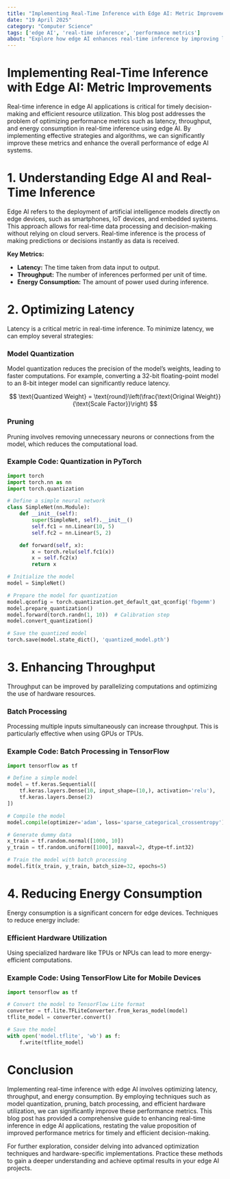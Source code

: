 ```yaml
---
title: "Implementing Real-Time Inference with Edge AI: Metric Improvements"
date: "19 April 2025"
category: "Computer Science"
tags: ['edge AI', 'real-time inference', 'performance metrics']
about: "Explore how edge AI enhances real-time inference by improving latency, throughput, and energy consumption."
---
```


# Implementing Real-Time Inference with Edge AI: Metric Improvements

Real-time inference in edge AI applications is critical for timely decision-making and efficient resource utilization. This blog post addresses the problem of optimizing performance metrics such as latency, throughput, and energy consumption in real-time inference using edge AI. By implementing effective strategies and algorithms, we can significantly improve these metrics and enhance the overall performance of edge AI systems.

# 1. Understanding Edge AI and Real-Time Inference

Edge AI refers to the deployment of artificial intelligence models directly on edge devices, such as smartphones, IoT devices, and embedded systems. This approach allows for real-time data processing and decision-making without relying on cloud servers. Real-time inference is the process of making predictions or decisions instantly as data is received.

**Key Metrics:**
- **Latency:** The time taken from data input to output.
- **Throughput:** The number of inferences performed per unit of time.
- **Energy Consumption:** The amount of power used during inference.

# 2. Optimizing Latency

Latency is a critical metric in real-time inference. To minimize latency, we can employ several strategies:

### Model Quantization

Model quantization reduces the precision of the model’s weights, leading to faster computations. For example, converting a 32-bit floating-point model to an 8-bit integer model can significantly reduce latency.

$$ \text{Quantized Weight} = \text{round}\left(\frac{\text{Original Weight}}{\text{Scale Factor}}\right) $$

### Pruning

Pruning involves removing unnecessary neurons or connections from the model, which reduces the computational load.

### Example Code: Quantization in PyTorch

```python
import torch
import torch.nn as nn
import torch.quantization

# Define a simple neural network
class SimpleNet(nn.Module):
    def __init__(self):
        super(SimpleNet, self).__init__()
        self.fc1 = nn.Linear(10, 5)
        self.fc2 = nn.Linear(5, 2)

    def forward(self, x):
        x = torch.relu(self.fc1(x))
        x = self.fc2(x)
        return x

# Initialize the model
model = SimpleNet()

# Prepare the model for quantization
model.qconfig = torch.quantization.get_default_qat_qconfig('fbgemm')
model.prepare_quantization()
model.forward(torch.randn(1, 10))  # Calibration step
model.convert_quantization()

# Save the quantized model
torch.save(model.state_dict(), 'quantized_model.pth')
```

# 3. Enhancing Throughput

Throughput can be improved by parallelizing computations and optimizing the use of hardware resources.

### Batch Processing

Processing multiple inputs simultaneously can increase throughput. This is particularly effective when using GPUs or TPUs.

### Example Code: Batch Processing in TensorFlow

```python
import tensorflow as tf

# Define a simple model
model = tf.keras.Sequential([
    tf.keras.layers.Dense(10, input_shape=(10,), activation='relu'),
    tf.keras.layers.Dense(2)
])

# Compile the model
model.compile(optimizer='adam', loss='sparse_categorical_crossentropy')

# Generate dummy data
x_train = tf.random.normal([1000, 10])
y_train = tf.random.uniform([1000], maxval=2, dtype=tf.int32)

# Train the model with batch processing
model.fit(x_train, y_train, batch_size=32, epochs=5)
```

# 4. Reducing Energy Consumption

Energy consumption is a significant concern for edge devices. Techniques to reduce energy include:

### Efficient Hardware Utilization

Using specialized hardware like TPUs or NPUs can lead to more energy-efficient computations.

### Example Code: Using TensorFlow Lite for Mobile Devices

```python
import tensorflow as tf

# Convert the model to TensorFlow Lite format
converter = tf.lite.TFLiteConverter.from_keras_model(model)
tflite_model = converter.convert()

# Save the model
with open('model.tflite', 'wb') as f:
    f.write(tflite_model)
```

# Conclusion

Implementing real-time inference with edge AI involves optimizing latency, throughput, and energy consumption. By employing techniques such as model quantization, pruning, batch processing, and efficient hardware utilization, we can significantly improve these performance metrics. This blog post has provided a comprehensive guide to enhancing real-time inference in edge AI applications, restating the value proposition of improved performance metrics for timely and efficient decision-making.

For further exploration, consider delving into advanced optimization techniques and hardware-specific implementations. Practice these methods to gain a deeper understanding and achieve optimal results in your edge AI projects.
